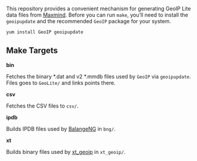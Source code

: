 
This repository provides a convenient mechanism for generating GeoIP Lite data files from [Maxmind](http://maxmind.com/).
Before you can run `make`, you’ll need to install the ```geoipupdate``` and the recommended ```GeoIP``` package
for your system.

```bash
yum install GeoIP geoipupdate
```
## Make Targets

<b>bin</b>

Fetches the binary *.dat and v2 *.mmdb files used by ```GeoIP``` via ```geoipupdate```.
Files goes to ```GeoLite/``` and links points there.

<b>csv</b>

Fetches the CSV files to ```csv/```.

<b>ipdb</b>

Builds IPDB files used by [BalangeNG](http://inlab.de) in ```bng/```.

<b>xt</b>

Builds binary files used by [xt_geoip]() in ```xt_geoip/```.
